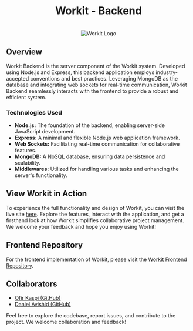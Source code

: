 <h1 align="center">Workit - Backend</h1>

<p align="center">
  <br/>
  <img width="full-width" src="https://res.cloudinary.com/dudwjf2pu/image/upload/v1702390254/monday-logo-918DBDD43D-seeklogo.com_mwi3m2.png" alt="Workit Logo" />
</p>

## Overview

Workit Backend is the server component of the Workit system. Developed using Node.js and Express, this backend application employs industry-accepted conventions and best practices. Leveraging MongoDB as the database and integrating web sockets for real-time communication, Workit Backend seamlessly interacts with the frontend to provide a robust and efficient system.

### Technologies Used

- **Node.js:** The foundation of the backend, enabling server-side JavaScript development.
- **Express:** A minimal and flexible Node.js web application framework.
- **Web Sockets:** Facilitating real-time communication for collaborative features.
- **MongoDB:** A NoSQL database, ensuring data persistence and scalability.
- **Middlewares:** Utilized for handling various tasks and enhancing the server's functionality.

## View Workit in Action

To experience the full functionality and design of Workit, you can visit the live site [here](https://workit-main.onrender.com/). Explore the features, interact with the application, and get a firsthand look at how Workit simplifies collaborative project management. We welcome your feedback and hope you enjoy using Workit!

## Frontend Repository

For the frontend implementation of Workit, please visit the [Workit Frontend Repository](https://github.com/DanielAvishid/workit-frontend).

## Collaborators

- [Ofir Kaspi (GitHub)](https://github.com/OfirKaspi)
- [Daniel Avishid (GitHub)](https://github.com/DanielAvishid)

Feel free to explore the codebase, report issues, and contribute to the project. We welcome collaboration and feedback!
